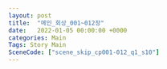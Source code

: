```yaml
---
layout: post
title:  "메인_회상_001~012장"
date:   2022-01-05 00:00:00 +0000
categories: Main
Tags: Story Main
SceneCode: ["scene_skip_cp001-012_q1_s10"]
---
```


